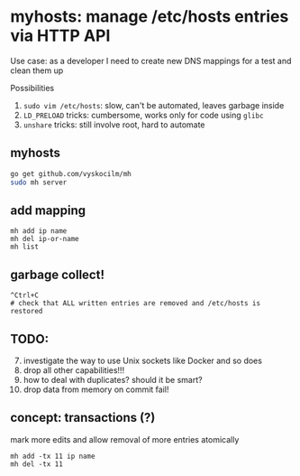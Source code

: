 # myhosts: manage /etc/hosts entries via HTTP API

Use case: as a developer I need to create new DNS mappings for a test and clean them up

Possibilities

1. `sudo vim /etc/hosts`: slow, can't be automated, leaves garbage inside
2. `LD_PRELOAD` tricks: cumbersome, works only for code using `glibc`
3. `unshare` tricks: still involve root, hard to automate

## myhosts

```sh
go get github.com/vyskocilm/mh
sudo mh server
```

## add mapping
```
mh add ip name
mh del ip-or-name
mh list
```

## garbage collect!
```
^Ctrl+C
# check that ALL written entries are removed and /etc/hosts is restored
```

## TODO:
7. investigate the way to use Unix sockets like Docker and so does
8. drop all other capabilities!!!
9. how to deal with duplicates? should it be smart?
10. drop data from memory on commit fail!

## concept: transactions (?)

mark more edits and allow removal of more entries atomically

```
mh add -tx 11 ip name
mh del -tx 11
```
